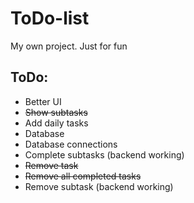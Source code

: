 # ToDo-list

My own project. Just for fun

## ToDo:

* Better UI
* ~~Show subtasks~~
* Add daily tasks
* Database
* Database connections
* Complete subtasks (backend working)
* ~~Remove task~~
* ~~Remove all completed tasks~~
* Remove subtask (backend working)

